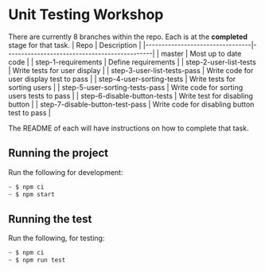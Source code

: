 # Unit Testing Workshop

There are currently 8 branches within the repo. Each is at the **completed** stage for that task.
| Repo | Description |
|---------------------------------|----------------------------------------------|
| master | Most up to date code |
| step-1-requirements | Define requirements |
| step-2-user-list-tests | Write tests for user display |
| step-3-user-list-tests-pass | Write code for user display test to pass |
| step-4-user-sorting-tests | Write tests for sorting users |
| step-5-user-sorting-tests-pass | Write code for sorting users tests to pass |
| step-6-disable-button-tests | Write test for disabling button |
| step-7-disable-button-test-pass | Write code for disabling button test to pass |

The README of each will have instructions on how to complete that task.

## Running the project

Run the following for development:

```js
~ $ npm ci
~ $ npm start
```

## Running the test

Run the following, for testing:

```js
~ $ npm ci
~ $ npm run test
```
